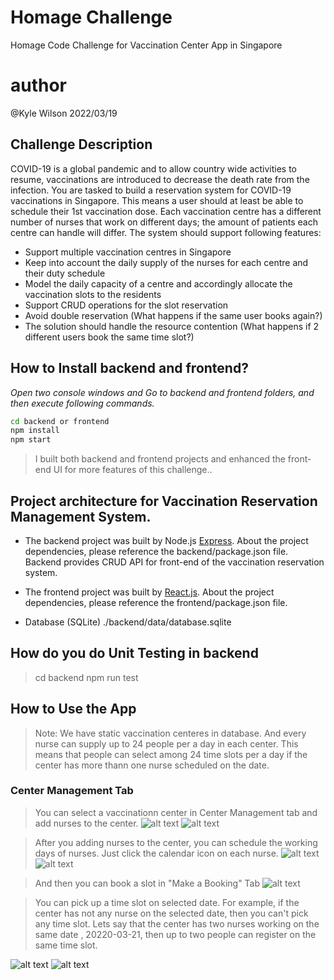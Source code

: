 # Homage Challenge
Homage Code Challenge for Vaccination Center App in Singapore
# author
 @Kyle Wilson 2022/03/19
## Challenge Description
COVID-19 is a global pandemic and to allow country wide activities to resume, vaccinations are introduced to decrease the death rate from the infection.
You are tasked to build a reservation system for COVID-19 vaccinations in Singapore. This means a user should at least be able to schedule their 1st vaccination dose. Each vaccination centre has a different number of nurses that work on different days; the amount of patients each centre can handle will differ.
The system should support following features:
- Support multiple vaccination centres in Singapore 
- Keep into account the daily supply of the nurses for each centre and their duty schedule
- Model the daily capacity of a centre and accordingly allocate the vaccination slots to the residents 
- Support CRUD operations for the slot reservation 
- Avoid double reservation (What happens if the same user books again?) 
- The solution should handle the resource contention (What happens if 2 different users book the same time slot?)
## How to Install backend and frontend?
_Open two console windows and Go to backend and frontend folders, and then execute following commands._
```sh
cd backend or frontend
npm install
npm start
```

> I built both backend and frontend projects and enhanced the front-end UI for more features of this challenge..

## Project architecture for Vaccination Reservation Management System.
- The backend project was built by Node.js [Express](https://nodejs.org/).
About the project dependencies, please reference the backend/package.json file.
Backend provides CRUD API for front-end of the vaccination reservation system.

- The frontend project was built by [React.js](https://reactjs.org/).
About the project dependencies, please reference the frontend/package.json file.

- Database (SQLite)
./backend/data/database.sqlite

## How do you do Unit Testing in backend
> cd backend
> npm run test

## How to Use the App
> Note: We have static vaccination centeres in database.
And every nurse can supply up to 24 people per a day in each center.
This means that people can select among 24 time slots per a day if the center has more thann one nurse scheduled on the date.

### Center Management Tab
> You can select a vaccinationn center in Center Management tab and add nurses to the center.
![alt text](https://github.com/devgod611/HomeageChallenge/tree/main/screenshots/1.PNG)
![alt text](https://github.com/devgod611/HomeageChallenge/tree/main/screenshots/2.PNG)

> After you adding nurses to the center, you can schedule the working days of nurses.
Just click the calendar icon on each nurse.
![alt text](https://github.com/devgod611/HomeageChallenge/tree/main/screenshots/3.PNG)
![alt text](https://github.com/devgod611/HomeageChallenge/tree/main/screenshots/4.PNG)

> And then you can book a slot in "Make a Booking" Tab
![alt text](https://github.com/devgod611/HomeageChallenge/tree/main/screenshots/5.PNG)

> You can pick up a time slot on selected date. For example, if the center has not any nurse on the selected date, then you can't pick any time slot.
Lets say that the center has two nurses working on the same date , 20220-03-21, then up to two people can register on the same time slot.

![alt text](https://github.com/devgod611/HomeageChallenge/tree/main/screenshots/6.PNG)
![alt text](https://github.com/devgod611/HomeageChallenge/tree/main/screenshots/7.PNG)



